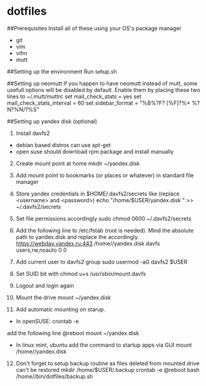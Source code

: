 dotfiles
========

##Prerequisites
Install all of these using your OS's package manager

* git
* vim
* vifm
* mutt

##Setting up the environment
Run setup.sh

##Setting up neomutt
If you happen to have neomutt instead of mutt, some usefull options will be disabled by default. Enable them by placing these two lines to ~/.mutt/muttrc
set mail_check_stats = yes
set mail_check_stats_interval = 60
set sidebar_format = "%B%?F? [%F]?%* %?N?%N/?%S"

##Setting up yandex disk (optional)
1. Install davfs2

* debian based distros can use apt-get
* open suse should download rpm package and install manually

2. Create mount point at home
mkdir ~/yandex.disk

3. Add mount point to bookmarks (or places or whatever) in standard file manager

4. Store yandex credentials in $HOME/.davfs2/secrets like (replace <username> and <password>)
echo "/home/$USER/yandex.disk <username> <password>" >> ~/.davfs2/secrets

5. Set file permissions accordingly
sudo chmod 0600 ~/.davfs2/secrets

6. Add the following line to /etc/fstab (root is needed). Mind the absolute path to yandex.disk and replace the <username> accordingly.
https://webdav.yandex.ru:443 /home/<username>/yandex.disk davfs users,rw,noauto 0 0

7. Add current user to davfs2 group
sudo usermod -aG davfs2 $USER

8. Set SUID bit with
chmod u+s /usr/sbin/mount.davfs

9. Logout and login again

10. Mount the drive
mount ~/yandex.disk

11. Add automatic mounting on starup.
* In openSUSE:
crontab -e

add the following line
@reboot mount ~/yandex.disk


* In linux mint, ubuntu add the command to startup apps via GUI
mount /home/<username>/yandex.disk

12. Don't forget to setup backup routine as files deleted from mounted drive can't be restored
mkdir /home/$USER/.backup
crontab -e
@reboot bash /home/<username>/bin/dotfiles/backup.sh

